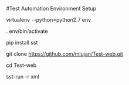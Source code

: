 #Test Automation Environment Setup

virtualenv  --python=python2.7 env

. env/bin/activate

pip install sst

git clone https://github.com/mlujan/Test-web.git

cd Test-web 

sst-run -r xml





